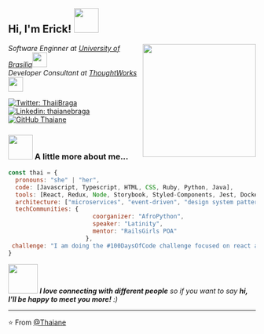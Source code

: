 <h2> Hi, I'm Erick! <img src="" width="50"></h2>
<img align='right' src="[https://media.giphy.com/media/ieyl9zmCjO4b4t6qoY/giphy.gif](https://media4.giphy.com/media/qgQUggAC3Pfv687qPC/giphy.gif?cid=ecf05e474r1iy5uebnyj4o0ov6mhzzl7irlnvt2j387luqmw&rid=giphy.gif)" width="230">
<p><em>Software Enginner at <a href="http://www.unb.br">University of Brasilia</a><img src="https://media.giphy.com/media/fYSnHlufseco8Fh93Z/giphy.gif" width="30"></br>Developer Consultant at <a href="https://www.thoughtworks.com">ThoughtWorks</a><img src="https://media.giphy.com/media/WUlplcMpOCEmTGBtBW/giphy.gif" width="30"> 
</em></p>

[![Twitter: ThaiiBraga](https://img.shields.io/twitter/follow/ThaiiBraga?style=social)](https://twitter.com/ThaiiBraga)
[![Linkedin: thaianebraga](https://img.shields.io/badge/-thaianebraga-blue?style=flat-square&logo=Linkedin&logoColor=white&link=https://www.linkedin.com/in/thaianebraga/)](https://www.linkedin.com/in/thaianebraga/)
[![GitHub Thaiane](https://img.shields.io/github/followers/thaiane?label=follow&style=social)](https://github.com/Thaiane)


### <img src="[[https://media.giphy.com/media/VgCDAzcKvsR6OM0uWg/giphy.gif](https://media4.giphy.com/media/qgQUggAC3Pfv687qPC/giphy.gif?cid=ecf05e474r1iy5uebnyj4o0ov6mhzzl7irlnvt2j387luqmw&rid=giphy.gif)](https://media4.giphy.com/media/qgQUggAC3Pfv687qPC/giphy.gif?cid=ecf05e474r1iy5uebnyj4o0ov6mhzzl7irlnvt2j387luqmw&rid=giphy.gif)" width="50"> A little more about me...  

```javascript
const thai = {
  pronouns: "she" | "her",
  code: [Javascript, Typescript, HTML, CSS, Ruby, Python, Java],
  tools: [React, Redux, Node, Storybook, Styled-Components, Jest, Docker],
  architecture: ["microservices", "event-driven", "design system pattern"],
  techCommunities: {
                        coorganizer: "AfroPython",
                        speaker: "Latinity",
                        mentor: "RailsGirls POA"
                      },
 challenge: "I am doing the #100DaysOfCode challenge focused on react and typescript"
}
```

<img src="https://media.giphy.com/media/LnQjpWaON8nhr21vNW/giphy.gif" width="60"> <em><b>I love connecting with different people</b> so if you want to say <b>hi, I'll be happy to meet you more!</b> :)</em>

---

⭐️ From [@Thaiane](https://github.com/Thaiane)
